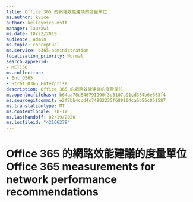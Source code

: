 ```yaml
---
title: Office 365 的網路效能建議的度量單位
ms.author: kvice
author: kelleyvice-msft
manager: laurawi
ms.date: 10/22/2019
audience: Admin
ms.topic: conceptual
ms.service: o365-administration
localization_priority: Normal
search.appverid:
- MET150
ms.collection:
- Ent_O365
- Strat_O365_Enterprise
description: Office 365 的網路效能建議的度量單位
ms.openlocfilehash: b64aa78d846791990f3d5107a91cd384b6e663f4
ms.sourcegitcommit: e2f7bb4ccd4c74902235f680104ca6b56c051587
ms.translationtype: MT
ms.contentlocale: zh-TW
ms.lasthandoff: 02/19/2020
ms.locfileid: "42106279"
---
```

# <a name="office-365-measurements-for-network-performance-recommendations"></a><span data-ttu-id="008a9-103">Office 365 的網路效能建議的度量單位</span><span class="sxs-lookup"><span data-stu-id="008a9-103">Office 365 measurements for network performance recommendations</span></span>
